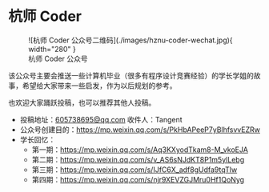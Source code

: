 # 杭师 Coder

<!-- markdownlint-disable-next-line MD033 -->
<figure markdown>
  ![杭师 Coder 公众号二维码](./images/hznu-coder-wechat.jpg){ width="280" }
  <!-- markdownlint-disable-next-line MD033 -->
  <figcaption>杭师 Coder 公众号</figcaption>
</figure>

该公众号主要会推送一些计算机毕业（很多有程序设计竞赛经验）的学长学姐的故事，希望给大家带来一些启发，作为以后规划的参考。

也欢迎大家踊跃投稿，也可以推荐其他人投稿。

* 投稿地址：<605738695@qq.com> 收件人：Tangent
* 公众号创建目的：<https://mp.weixin.qq.com/s/PkHbAPeeP7yBlhfsvvEZRw>
* 学长回忆：
    * 第一期：<https://mp.weixin.qq.com/s/Aq3KXyodTkam8-M_vkoEJA>
    * 第二期：<https://mp.weixin.qq.com/s/v_AS6sNJdKT8P1m5ylLebg>
    * 第三期：<https://mp.weixin.qq.com/s/IJfC6X_adf8gUdfa9tqTlw>
    * 第四期：<https://mp.weixin.qq.com/s/njr9XEVZGJMru0Hf1QoNyg>

